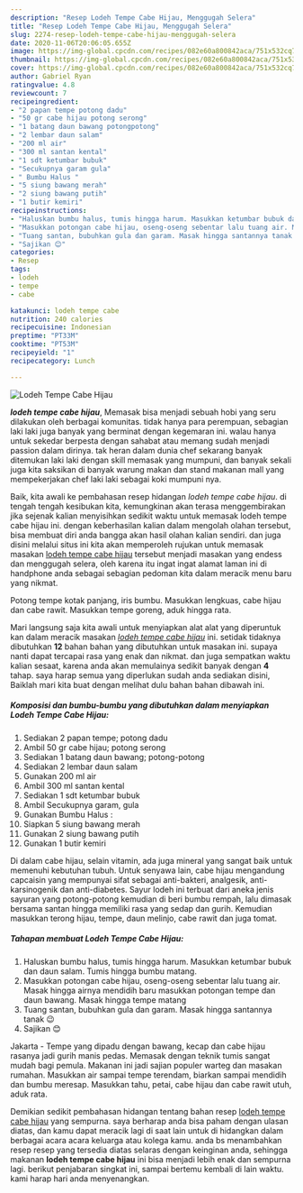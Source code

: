 ```yaml
---
description: "Resep Lodeh Tempe Cabe Hijau, Menggugah Selera"
title: "Resep Lodeh Tempe Cabe Hijau, Menggugah Selera"
slug: 2274-resep-lodeh-tempe-cabe-hijau-menggugah-selera
date: 2020-11-06T20:06:05.655Z
image: https://img-global.cpcdn.com/recipes/082e60a800842aca/751x532cq70/lodeh-tempe-cabe-hijau-foto-resep-utama.jpg
thumbnail: https://img-global.cpcdn.com/recipes/082e60a800842aca/751x532cq70/lodeh-tempe-cabe-hijau-foto-resep-utama.jpg
cover: https://img-global.cpcdn.com/recipes/082e60a800842aca/751x532cq70/lodeh-tempe-cabe-hijau-foto-resep-utama.jpg
author: Gabriel Ryan
ratingvalue: 4.8
reviewcount: 7
recipeingredient:
- "2 papan tempe potong dadu"
- "50 gr cabe hijau potong serong"
- "1 batang daun bawang potongpotong"
- "2 lembar daun salam"
- "200 ml air"
- "300 ml santan kental"
- "1 sdt ketumbar bubuk"
- "Secukupnya garam gula"
- " Bumbu Halus "
- "5 siung bawang merah"
- "2 siung bawang putih"
- "1 butir kemiri"
recipeinstructions:
- "Haluskan bumbu halus, tumis hingga harum. Masukkan ketumbar bubuk dan daun salam. Tumis hingga bumbu matang."
- "Masukkan potongan cabe hijau, oseng-oseng sebentar lalu tuang air. Masak hingga airnya mendidih baru masukkan potongan tempe dan daun bawang. Masak hingga tempe matang"
- "Tuang santan, bubuhkan gula dan garam. Masak hingga santannya tanak 😉"
- "Sajikan 😊"
categories:
- Resep
tags:
- lodeh
- tempe
- cabe

katakunci: lodeh tempe cabe 
nutrition: 240 calories
recipecuisine: Indonesian
preptime: "PT33M"
cooktime: "PT53M"
recipeyield: "1"
recipecategory: Lunch

---
```



![Lodeh Tempe Cabe Hijau](https://img-global.cpcdn.com/recipes/082e60a800842aca/751x532cq70/lodeh-tempe-cabe-hijau-foto-resep-utama.jpg)

<b><i>lodeh tempe cabe hijau</i></b>, Memasak bisa menjadi sebuah hobi yang seru dilakukan oleh berbagai komunitas. tidak hanya para perempuan, sebagian laki laki juga banyak yang berminat dengan kegemaran ini. walau hanya untuk sekedar berpesta dengan sahabat atau memang sudah menjadi passion dalam dirinya. tak heran dalam dunia chef sekarang banyak ditemukan laki laki dengan skill memasak yang mumpuni, dan banyak sekali juga kita saksikan di banyak warung makan dan stand makanan mall yang mempekerjakan chef laki laki sebagai koki mumpuni nya.

Baik, kita awali ke pembahasan resep hidangan <i>lodeh tempe cabe hijau</i>. di tengah tengah kesibukan kita, kemungkinan akan terasa menggembirakan jika sejenak kalian menyisihkan sedikit waktu untuk memasak lodeh tempe cabe hijau ini. dengan keberhasilan kalian dalam mengolah olahan tersebut, bisa membuat diri anda bangga akan hasil olahan kalian sendiri. dan juga disini melalui situs ini kita akan memperoleh rujukan untuk memasak masakan <u>lodeh tempe cabe hijau</u> tersebut menjadi masakan yang endess dan menggugah selera, oleh karena itu ingat ingat alamat laman ini di handphone anda sebagai sebagian pedoman kita dalam meracik menu baru yang nikmat.

Potong tempe kotak panjang, iris bumbu. Masukkan lengkuas, cabe hijau dan cabe rawit. Masukkan tempe goreng, aduk hingga rata.


Mari langsung saja kita awali untuk menyiapkan alat alat yang diperuntuk kan dalam meracik masakan <u><i>lodeh tempe cabe hijau</i></u> ini. setidak tidaknya dibutuhkan <b>12</b> bahan bahan yang dibutuhkan untuk masakan ini. supaya nanti dapat tercapai rasa yang enak dan nikmat. dan juga sempatkan waktu kalian sesaat, karena anda akan memulainya sedikit banyak dengan <b>4</b> tahap. saya harap semua yang diperlukan sudah anda sediakan disini, Baiklah mari kita buat dengan melihat dulu bahan bahan dibawah ini.

<!--inarticleads1-->

##### Komposisi dan bumbu-bumbu yang dibutuhkan dalam menyiapkan Lodeh Tempe Cabe Hijau:

1. Sediakan 2 papan tempe; potong dadu
1. Ambil 50 gr cabe hijau; potong serong
1. Sediakan 1 batang daun bawang; potong-potong
1. Sediakan 2 lembar daun salam
1. Gunakan 200 ml air
1. Ambil 300 ml santan kental
1. Sediakan 1 sdt ketumbar bubuk
1. Ambil Secukupnya garam, gula
1. Gunakan  Bumbu Halus :
1. Siapkan 5 siung bawang merah
1. Gunakan 2 siung bawang putih
1. Gunakan 1 butir kemiri


Di dalam cabe hijau, selain vitamin, ada juga mineral yang sangat baik untuk memenuhi kebutuhan tubuh. Untuk senyawa lain, cabe hijau mengandung capcaisin yang mempunyai sifat sebagai anti-bakteri, analgesik, anti-karsinogenik dan anti-diabetes. Sayur lodeh ini terbuat dari aneka jenis sayuran yang potong-potong kemudian di beri bumbu rempah, lalu dimasak bersama santan hingga memiliki rasa yang sedap dan gurih. Kemudian masukkan terong hijau, tempe, daun melinjo, cabe rawit dan juga tomat. 

<!--inarticleads2-->

##### Tahapan membuat Lodeh Tempe Cabe Hijau:

1. Haluskan bumbu halus, tumis hingga harum. Masukkan ketumbar bubuk dan daun salam. Tumis hingga bumbu matang.
1. Masukkan potongan cabe hijau, oseng-oseng sebentar lalu tuang air. Masak hingga airnya mendidih baru masukkan potongan tempe dan daun bawang. Masak hingga tempe matang
1. Tuang santan, bubuhkan gula dan garam. Masak hingga santannya tanak 😉
1. Sajikan 😊


Jakarta - Tempe yang dipadu dengan bawang, kecap dan cabe hijau rasanya jadi gurih manis pedas. Memasak dengan teknik tumis sangat mudah bagi pemula. Makanan ini jadi sajian populer warteg dan masakan rumahan. Masukkan air sampai tempe terendam, biarkan sampai mendidih dan bumbu meresap. Masukkan tahu, petai, cabe hijau dan cabe rawit utuh, aduk rata. 

Demikian sedikit pembahasan hidangan tentang bahan resep <u>lodeh tempe cabe hijau</u> yang sempurna. saya berharap anda bisa paham dengan ulasan diatas, dan kamu dapat meracik lagi di saat lain untuk di hidangkan dalam berbagai acara acara keluarga atau kolega kamu. anda bs menambahkan resep resep yang tersedia diatas selaras dengan keinginan anda, sehingga makanan <b>lodeh tempe cabe hijau</b> ini bisa menjadi lebih enak dan sempurna lagi. berikut penjabaran singkat ini, sampai bertemu kembali di lain waktu. kami harap hari anda menyenangkan.
